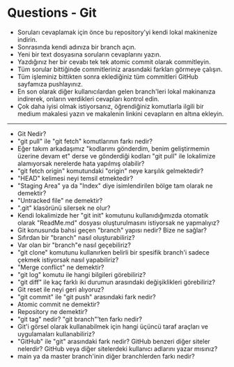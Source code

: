 # Questions - Git

- Soruları cevaplamak için önce bu repository'yi kendi lokal makinenize indirin.
- Sonrasında kendi adınıza bir branch açın.
- Yeni bir text dosyasına soruların cevaplarını yazın.
- Yazdığınız her bir cevabı tek tek atomic commit olarak commitleyin.
- Tüm sorular bittiğinde commitleriniz arasındaki farkları görmeye çalışın.
- Tüm işleminiz bittikten sonra eklediğiniz tüm commitleri GitHub sayfamıza pushlayınız.
- En son olarak diğer kullanıcılardan gelen branch'leri lokal makinanıza indirerek, onların verdikleri cevapları kontrol edin.
- Çok daha iyisi olmak istiyorsanız, öğrendiğiniz komutlarla ilgili bir medium makalesi yazın ve makalenin linkini cevapların en altına ekleyin.

---

- Git Nedir?
- "git pull" ile "git fetch" komutlarının farkı nedir?
- Eğer takım arkadaşımız "kodlarımı gönderdim, benim geliştirmemin üzerine devam et" derse ve gönderdiği kodları "git pull" ile lokalimize alamıyorsak nerelerde hata yapılmış olabilir?
- "git fetch origin" komutundaki "origin" neye karşılık gelmektedir?
- "HEAD" kelimesi neyi temsil etmektedir?
- "Staging Area" ya da "Index" diye isimlendirilen bölge tam olarak ne demektir?
- "Untracked file" ne demektir?
- ".git" klasörünü silersek ne olur?
- Kendi lokalimizde her "git init" komutunu kullanıdığımızda otomatik olarak "ReadMe.md" dosyası oluşturulmasını istiyorsak ne yapmalıyız?
- Git konusunda bahsi geçen "branch" yapısı nedir? Bize ne sağlar?
- Sıfırdan bir "branch" nasıl oluşturabiliriz?
- Var olan bir "branch"e nasıl geçebiliriz?
- "git clone" komutunu kullanırken belirli bir spesifik branch'i sadece çekmek istiyorsak nasıl yapabiliriz?
- "Merge conflict" ne demektir?
- "git log" komutu ile hangi bilgileri görebiliriz?
- "git diff" ile kaç farklı iki durumun arasındaki değişiklikleri görebiliriz?
- Git reset ile neyi geri alıyoruz?
- "git commit" ile "git push" arasındaki fark nedir?
- Atomic commit ne demektir?
- Repository ne demektir?
- "git tag" nedir? "git branch"’ten farkı nedir?
- Git'i görsel olarak kullanabilmek için hangi üçüncü taraf araçları ve uygulamaları kullanabiliriz?
- "GitHub" ile "git" arasındaki fark nedir? GitHub benzeri diğer siteler nelerdir? GitHub veya diğer sitelerdeki kullanıcı adlarını yazar mısınız?
- main ya da master branch'inin diğer branchlerden farkı nedir?

